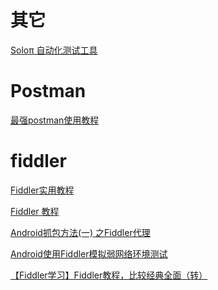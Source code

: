 # 其它

[Soloπ 自动化测试工具](https://github.com/alipay/SoloPi)

# Postman

[最强postman使用教程](https://blog.csdn.net/u013613428/column/info/37531)

# fiddler

[Fiddler实用教程](https://segmentfault.com/a/1190000004240812)

[Fiddler 教程](https://www.cnblogs.com/TankXiao/archive/2012/02/06/2337728.html)

[Android抓包方法(一)
之Fiddler代理](https://www.cnblogs.com/findyou/p/3491014.html)

[Android使用Fiddler模拟弱网络环境测试](https://blog.csdn.net/u010618194/article/details/76652513)

[【Fiddler学习】Fiddler教程，比较经典全面（转）](https://www.cnblogs.com/conquerorren/p/8472285.html)





